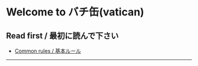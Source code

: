 # Welcome to バチ缶(vatican)

## Read first / 最初に読んで下さい

- [Common rules / 基本ルール](https://github.com/ya-ya-ne-hi/vatican_bible/blob/main/01_common_rules__基本ルール.md)

--------
